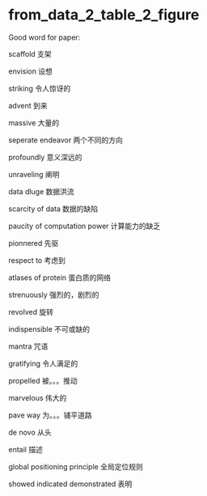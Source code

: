 # from_data_2_table_2_figure

Good word for paper:

scaffold  支架

envision  设想

striking  令人惊讶的

advent  到来

massive 大量的

seperate endeavor 两个不同的方向

profoundly  意义深远的

unraveling  阐明

data dluge  数据洪流

scarcity of data 数据的缺陷

paucity of computation power 计算能力的缺乏

pionnered 先驱

respect to  考虑到

atlases of protein  蛋白质的网络

strenuously 强烈的，剧烈的

revolved  旋转

indispensible 不可或缺的

mantra  咒语

gratifying  令人满足的

propelled 被。。。推动

marvelous 伟大的

pave way 为。。。铺平道路

de novo 从头

entail  描述

global positioning principle  全局定位规则

showed  indicated demonstrated  表明
